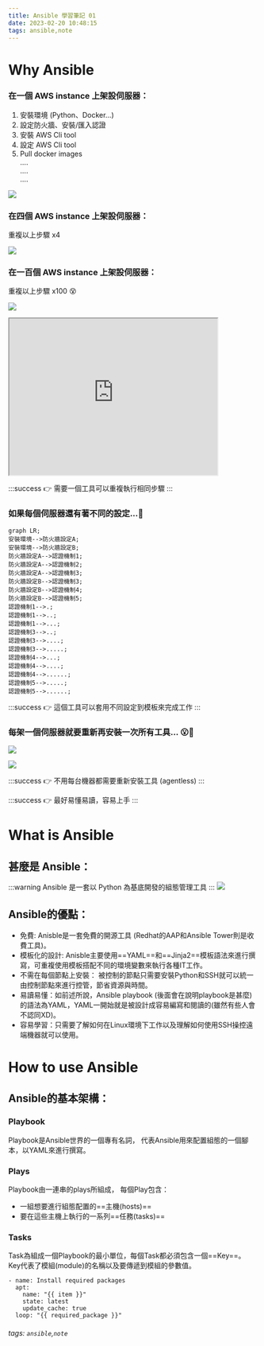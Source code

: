 ```yaml
---
title: Ansible 學習筆記 01
date: 2023-02-20 10:48:15
tags: ansible,note
---
```


# Why Ansible

### 在一個 AWS instance 上架設伺服器：

1. 安裝環境 (Python、Docker...)
2. 設定防火牆、安裝/匯入認證
3. 安裝 AWS Cli tool
4. 設定 AWS Cli tool
5. Pull docker images<br/>
   ....<br/>
   ....<br/>
   ....<br/>
   
![](https://i.imgur.com/ipxjlyD.png)


### 在四個 AWS instance 上架設伺服器：

重複以上步驟 x4

![](https://i.imgur.com/i11eVOI.png)



### 在一百個 AWS instance 上架設伺服器：

重複以上步驟 x100 :dizzy_face:

![](https://i.imgur.com/cUASBJq.png)

<iframe width="420" height="315"
src="https://www.youtube.com/embed/IMUT8EhTqJM">
</iframe>

:::success
:point_right: 需要一個工具可以重複執行相同步驟
:::

### 如果每個伺服器還有著不同的設定...:dizzy:
```mermaid
graph LR;
安裝環境-->防火牆設定A;
安裝環境-->防火牆設定B;
防火牆設定A-->認證機制1;
防火牆設定A-->認證機制2;
防火牆設定A-->認證機制3;
防火牆設定B-->認證機制3;
防火牆設定B-->認證機制4;
防火牆設定B-->認證機制5;
認證機制1-->.;
認證機制1-->..;
認證機制1-->...;
認證機制3-->..;
認證機制3-->....;
認證機制3-->.....;
認證機制4-->...;
認證機制4-->....;
認證機制4-->......;
認證機制5-->.....;
認證機制5-->......;
```

:::success
:point_right: 這個工具可以套用不同設定到模板來完成工作
:::

### 每架一個伺服器就要重新再安裝一次所有工具... :open_mouth::dash:
![](https://i.imgur.com/O10YF5p.jpg) 

![](https://i.imgur.com/HWXkrrf.jpg)


:::success
:point_right: 不用每台機器都需要重新安裝工具 (agentless)
:::

:::success
:point_right: 最好易懂易讀，容易上手
:::

# What is Ansible

## 甚麼是 Ansible：
:::warning
Ansible 是一套以 Python 為基底開發的組態管理工具
:::
![](https://i.imgur.com/PyzqnDN.jpg)

## Ansible的優點：
* 免費: Anisble是一套免費的開源工具 (Redhat的AAP和Ansible Tower則是收費工具)。
* 模板化的設計: Anisble主要使用==YAML==和==Jinja2==模板語法來進行撰寫，可重複使用模板搭配不同的環境變數來執行各種IT工作。
* 不需在每個節點上安裝： 被控制的節點只需要安裝Python和SSH就可以統一由控制節點來進行控管，節省資源與時間。
* 易讀易懂：如前述所說，Ansible playbook (後面會在說明playbook是甚麼)的語法為YAML，YAML一開始就是被設計成容易編寫和閱讀的(雖然有些人會不認同XD)。
* 容易學習：只需要了解如何在Linux環境下工作以及理解如何使用SSH操控遠端機器就可以使用。

# How to use Ansible

## Ansible的基本架構：
### Playbook
Playbook是Ansible世界的一個專有名詞，
代表Ansible用來配置組態的一個腳本，以YAML來進行撰寫。
### Plays
Playbook由一連串的plays所組成，
每個Play包含：
* 一組想要進行組態配置的==主機(hosts)==
* 要在這些主機上執行的一系列==任務(tasks)==
### Tasks
Task為組成一個Playbook的最小單位，每個Task都必須包含一個==Key==。
Key代表了模組(module)的名稱以及要傳遞到模組的參數值。
```
- name: Install required packages
  apt:
    name: "{{ item }}"
    state: latest
    update_cache: true
  loop: "{{ required_package }}"
```
###### tags: `ansible`,`note`